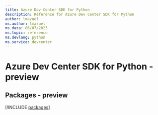 ```yaml
---
title: Azure Dev Center SDK for Python
description: Reference for Azure Dev Center SDK for Python
author: lmazuel
ms.author: lmazuel
ms.data: 06/07/2023
ms.topic: reference
ms.devlang: python
ms.service: devcenter
---
```

# Azure Dev Center SDK for Python - preview
## Packages - preview
[!INCLUDE [packages](dev-center-index.md)]